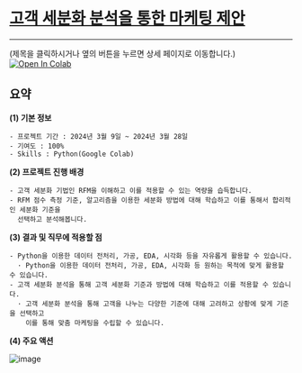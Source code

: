 # [고객 세분화 분석을 통한 마케팅 제안](https://github.com/videpurple/portfolio/blob/main/RFM%EB%B6%84%EC%84%9D/Notebook/RFM%EB%B6%84%EC%84%9D_%EC%9D%B4%EB%B3%B4%EB%9D%BC.ipynb)
---
(제목을 클릭하시거나 옆의 버튼을 누르면 상세 페이지로 이동합니다.) 
[![Open In Colab](https://colab.research.google.com/assets/colab-badge.svg)](https://colab.research.google.com/github/videpurple/portfolio/blob/main/RFM%EB%B6%84%EC%84%9D/Notebook/RFM%EB%B6%84%EC%84%9D_%EC%9D%B4%EB%B3%B4%EB%9D%BC.ipynb)

## 요약
**(1) 기본 정보**
```
- 프로젝트 기간 : 2024년 3월 9일 ~ 2024년 3월 28일
- 기여도 : 100%
- Skills : Python(Google Colab)
```

**(2) 프로젝트 진행 배경**
```
- 고객 세분화 기법인 RFM을 이해하고 이를 적용할 수 있는 역량을 습득합니다.
- RFM 점수 측정 기준, 알고리즘을 이용한 세분화 방법에 대해 학습하고 이를 통해서 합리적인 세분화 기준을
  선택하고 분석해봅니다.
```

**(3) 결과 및 직무에 적용할 점**
```
- Python을 이용한 데이터 전처리, 가공, EDA, 시각화 등을 자유롭게 활용할 수 있습니다.
  · Python을 이용한 데이터 전처리, 가공, EDA, 시각화 등 원하는 목적에 맞게 활용할 수 있습니다.
- 고객 세분화 분석을 통해 고객 세분화 기준과 방법에 대해 학습하고 이를 적용할 수 있습니다.
  · 고객 세분화 분석을 통해 고객을 나누는 다양한 기준에 대해 고려하고 상황에 맞게 기준을 선택하고
    이를 통해 맞춤 마케팅을 수립할 수 있습니다.
```

**(4) 주요 액션**  

![image](https://github.com/videpurple/portfolio/assets/158250961/2c8b8d39-88e3-4127-b4ff-31623228c888)


